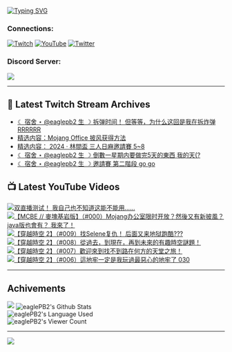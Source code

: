 <!--### Hello people, I'm EaglePB2 - The one who building something for fun 👋
Thank you for standby for this profile.   
The purpose of this profile is coming soon.   
You may come back later, as you wish if this readme.md is updated.   -->

<a href="https://git.io/typing-svg"><img src="https://readme-typing-svg.herokuapp.com?font=Fira+Code&duration=1000&pause=5000&vCenter=true&random=false&width=500&lines=%F0%9F%91%8B+Hello+Everyone%2C+I'm+EaglePB2.;%F0%9F%99%87+Thank+you+for+stopping+by+my+profile.+;%F0%9F%94%AD+%3D%3D%3D%3D+%F0%9F%94%AD;%F0%9F%91%8B+%E4%BD%A0%E5%A5%BD%EF%BC%8C%E6%AD%A1%E8%BF%8E%E4%BE%86%E5%88%B0%E6%88%91%E7%9A%84%E4%BB%A3%E7%A2%BC%E5%BA%AB%E3%80%82;%F0%9F%99%87+%E6%84%9F%E8%AC%9D%E5%89%8D%E4%BE%86%E5%8F%83%E8%A7%80%E5%B0%8F%E5%B1%8B+owo~" alt="Typing SVG" /></a>

### Connections:

[![Twitch](https://img.shields.io/badge/Twitch-9347FF?style=flat-square&logo=twitch&logoColor=white)](https://www.twitch.tv/eaglepb2)
[![YouTube](https://img.shields.io/badge/YouTube-%23FF0000.svg?style=flat-square&logo=YouTube&logoColor=white)](https://www.youtube.com/eaglepb2)
[![Twitter](https://img.shields.io/badge/Twitter-%231DA1F2.svg?style=flat-square&logo=Twitter&logoColor=white)](https://twitter.com/eaglepb2)

### Discord Server:

[![](https://invidget.switchblade.xyz/qKrub9b?theme=dark&language=ch)](https://discord.gg/qKrub9b)

---

## 👾 Latest Twitch Stream Archives
<!-- TWITCH:START -->
- [☾ 宿舍 ⋆ @eaglepb2 生 ☽ 拆弹时间！ 但等等，为什么这回是我在拆炸弹RRRRRR](https://www.twitch.tv/videos/2333196630)
- [精选内容：Mojang Office 披风获得方法](https://www.twitch.tv/videos/2328089236)
- [精选内容： 2024 · 林間盃 三人日麻邀請賽 5~8](https://www.twitch.tv/videos/2328089046)
- [☾ 宿舍 ⋆ @eaglepb2 生 ☽ 倒數一星期内要做完5天的東西 我的天&lpar;?](https://www.twitch.tv/videos/2326467620)
- [☾ 宿舍 ⋆ @eaglepb2 生 ☽ 邀請賽 第二階段 go go](https://www.twitch.tv/videos/2323954037)
<!-- TWITCH:END -->



## 📺 Latest YouTube Videos
<!-- YOUTUBE:START -->
<!-- YOUTUBE:END -->

<!-- BEGIN YOUTUBE-CARDS -->
<a href="https://www.youtube.com/watch?v=t-w4AHVd9BQ">
  <picture>
    <source media="(prefers-color-scheme: dark)" srcset="https://ytcards.demolab.com/?id=t-w4AHVd9BQ&title=%E5%8F%8C%E7%9B%B4%E6%92%AD%E6%B5%8B%E8%AF%95%EF%BC%81+%E6%88%91%E8%87%AA%E5%B7%B1%E4%B9%9F%E4%B8%8D%E7%9F%A5%E9%81%93%E8%BF%99%E8%83%BD%E4%B8%8D%E8%83%BD%E7%94%A8%E2%80%A6%E2%80%A6&lang=zh&timestamp=1695824397&background_color=%230d1117&title_color=%23ffffff&stats_color=%23dedede&max_title_lines=1&width=250&border_radius=5&duration=0">
    <img src="https://ytcards.demolab.com/?id=t-w4AHVd9BQ&title=%E5%8F%8C%E7%9B%B4%E6%92%AD%E6%B5%8B%E8%AF%95%EF%BC%81+%E6%88%91%E8%87%AA%E5%B7%B1%E4%B9%9F%E4%B8%8D%E7%9F%A5%E9%81%93%E8%BF%99%E8%83%BD%E4%B8%8D%E8%83%BD%E7%94%A8%E2%80%A6%E2%80%A6&lang=zh&timestamp=1695824397&background_color=%23ffffff&title_color=%2324292f&stats_color=%2357606a&max_title_lines=1&width=250&border_radius=5&duration=0" alt="双直播测试！ 我自己也不知道这能不能用……" title="双直播测试！ 我自己也不知道这能不能用……">
  </picture>
</a>
<a href="https://www.youtube.com/watch?v=ajb5U9cFqKE">
  <picture>
    <source media="(prefers-color-scheme: dark)" srcset="https://ytcards.demolab.com/?id=ajb5U9cFqKE&title=%E3%80%90MCBE+%2F%2F+%E9%BA%A5%E5%A1%8A%E5%9F%BA%E5%B2%A9%E7%89%88%E3%80%91%EF%BC%88%23000%EF%BC%89Mojang%E5%8A%9E%E5%85%AC%E5%AE%A4%E9%99%90%E6%97%B6%E5%BC%80%E6%94%BE%EF%BC%9F%E7%84%B6%E5%BE%8C%E5%8F%88%E6%9C%89%E6%96%B0%E6%8A%AB%E9%A2%A8%EF%BC%9F+java%E7%89%88%E4%B9%9F%E6%9C%83%E6%9C%89%EF%BC%9F+%E6%88%91%E4%BE%86%E4%BA%86%EF%BC%81&lang=zh&timestamp=1734450441&background_color=%230d1117&title_color=%23ffffff&stats_color=%23dedede&max_title_lines=1&width=250&border_radius=5&duration=4563">
    <img src="https://ytcards.demolab.com/?id=ajb5U9cFqKE&title=%E3%80%90MCBE+%2F%2F+%E9%BA%A5%E5%A1%8A%E5%9F%BA%E5%B2%A9%E7%89%88%E3%80%91%EF%BC%88%23000%EF%BC%89Mojang%E5%8A%9E%E5%85%AC%E5%AE%A4%E9%99%90%E6%97%B6%E5%BC%80%E6%94%BE%EF%BC%9F%E7%84%B6%E5%BE%8C%E5%8F%88%E6%9C%89%E6%96%B0%E6%8A%AB%E9%A2%A8%EF%BC%9F+java%E7%89%88%E4%B9%9F%E6%9C%83%E6%9C%89%EF%BC%9F+%E6%88%91%E4%BE%86%E4%BA%86%EF%BC%81&lang=zh&timestamp=1734450441&background_color=%23ffffff&title_color=%2324292f&stats_color=%2357606a&max_title_lines=1&width=250&border_radius=5&duration=4563" alt="【MCBE // 麥塊基岩版】（#000）Mojang办公室限时开放？然後又有新披風？ java版也會有？ 我來了！" title="【MCBE // 麥塊基岩版】（#000）Mojang办公室限时开放？然後又有新披風？ java版也會有？ 我來了！">
  </picture>
</a>
<a href="https://www.youtube.com/watch?v=VxY-jPPgGb8">
  <picture>
    <source media="(prefers-color-scheme: dark)" srcset="https://ytcards.demolab.com/?id=VxY-jPPgGb8&title=%E3%80%90%E7%A9%BF%E8%B6%8A%E6%99%82%E7%A9%BA+2%E3%80%91%EF%BC%88%23009%EF%BC%89%E6%89%BESelene%E5%A4%8D%E4%BB%87%EF%BC%81+%E5%90%8E%E9%9D%A2%E5%8F%88%E6%9D%A5%E5%9C%B0%E7%8B%B1%E8%B7%91%E9%85%B7%3F%3F%3F&lang=zh&timestamp=1734359958&background_color=%230d1117&title_color=%23ffffff&stats_color=%23dedede&max_title_lines=1&width=250&border_radius=5&duration=25752">
    <img src="https://ytcards.demolab.com/?id=VxY-jPPgGb8&title=%E3%80%90%E7%A9%BF%E8%B6%8A%E6%99%82%E7%A9%BA+2%E3%80%91%EF%BC%88%23009%EF%BC%89%E6%89%BESelene%E5%A4%8D%E4%BB%87%EF%BC%81+%E5%90%8E%E9%9D%A2%E5%8F%88%E6%9D%A5%E5%9C%B0%E7%8B%B1%E8%B7%91%E9%85%B7%3F%3F%3F&lang=zh&timestamp=1734359958&background_color=%23ffffff&title_color=%2324292f&stats_color=%2357606a&max_title_lines=1&width=250&border_radius=5&duration=25752" alt="【穿越時空 2】（#009）找Selene复仇！ 后面又来地狱跑酷???" title="【穿越時空 2】（#009）找Selene复仇！ 后面又来地狱跑酷???">
  </picture>
</a>
<a href="https://www.youtube.com/watch?v=FP5lKk5idy8">
  <picture>
    <source media="(prefers-color-scheme: dark)" srcset="https://ytcards.demolab.com/?id=FP5lKk5idy8&title=%E3%80%90%E7%A9%BF%E8%B6%8A%E6%99%82%E7%A9%BA+2%E3%80%91%EF%BC%88%23008%EF%BC%89%E5%BE%9E%E9%81%8E%E5%8E%BB%EF%BC%8C%E5%88%B0%E7%8F%BE%E5%9C%A8%EF%BC%8C%E5%86%8D%E5%88%B0%E6%9C%AA%E4%BE%86%E7%9A%84%E6%9C%89%E8%B6%A3%E6%99%82%E7%A9%BA%E8%AC%8E%E9%A1%8C%EF%BC%81&lang=zh&timestamp=1734244709&background_color=%230d1117&title_color=%23ffffff&stats_color=%23dedede&max_title_lines=1&width=250&border_radius=5&duration=20371">
    <img src="https://ytcards.demolab.com/?id=FP5lKk5idy8&title=%E3%80%90%E7%A9%BF%E8%B6%8A%E6%99%82%E7%A9%BA+2%E3%80%91%EF%BC%88%23008%EF%BC%89%E5%BE%9E%E9%81%8E%E5%8E%BB%EF%BC%8C%E5%88%B0%E7%8F%BE%E5%9C%A8%EF%BC%8C%E5%86%8D%E5%88%B0%E6%9C%AA%E4%BE%86%E7%9A%84%E6%9C%89%E8%B6%A3%E6%99%82%E7%A9%BA%E8%AC%8E%E9%A1%8C%EF%BC%81&lang=zh&timestamp=1734244709&background_color=%23ffffff&title_color=%2324292f&stats_color=%2357606a&max_title_lines=1&width=250&border_radius=5&duration=20371" alt="【穿越時空 2】（#008）從過去，到現在，再到未來的有趣時空謎題！" title="【穿越時空 2】（#008）從過去，到現在，再到未來的有趣時空謎題！">
  </picture>
</a>
<a href="https://www.youtube.com/watch?v=6EuFPfnB1cA">
  <picture>
    <source media="(prefers-color-scheme: dark)" srcset="https://ytcards.demolab.com/?id=6EuFPfnB1cA&title=%E3%80%90%E7%A9%BF%E8%B6%8A%E6%99%82%E7%A9%BA+2%E3%80%91%EF%BC%88%23007%EF%BC%89%E6%AD%A1%E8%BF%8E%E4%BE%86%E5%88%B0%E6%89%BE%E4%B8%8D%E5%88%B0%E8%B7%AF%E5%9C%A8%E4%BD%95%E6%96%B9%E7%9A%84%E5%A4%A9%E5%A0%82%E4%B9%8B%E6%97%85%EF%BC%81&lang=zh&timestamp=1734168337&background_color=%230d1117&title_color=%23ffffff&stats_color=%23dedede&max_title_lines=1&width=250&border_radius=5&duration=23971">
    <img src="https://ytcards.demolab.com/?id=6EuFPfnB1cA&title=%E3%80%90%E7%A9%BF%E8%B6%8A%E6%99%82%E7%A9%BA+2%E3%80%91%EF%BC%88%23007%EF%BC%89%E6%AD%A1%E8%BF%8E%E4%BE%86%E5%88%B0%E6%89%BE%E4%B8%8D%E5%88%B0%E8%B7%AF%E5%9C%A8%E4%BD%95%E6%96%B9%E7%9A%84%E5%A4%A9%E5%A0%82%E4%B9%8B%E6%97%85%EF%BC%81&lang=zh&timestamp=1734168337&background_color=%23ffffff&title_color=%2324292f&stats_color=%2357606a&max_title_lines=1&width=250&border_radius=5&duration=23971" alt="【穿越時空 2】（#007）歡迎來到找不到路在何方的天堂之旅！" title="【穿越時空 2】（#007）歡迎來到找不到路在何方的天堂之旅！">
  </picture>
</a>
<a href="https://www.youtube.com/watch?v=N2liAT1liSY">
  <picture>
    <source media="(prefers-color-scheme: dark)" srcset="https://ytcards.demolab.com/?id=N2liAT1liSY&title=%E3%80%90%E7%A9%BF%E8%B6%8A%E6%99%82%E7%A9%BA+2%E3%80%91%EF%BC%88%23006%EF%BC%89%E9%80%99%E5%9C%B0%E7%89%A2%E4%B8%80%E5%AE%9A%E6%98%AF%E6%88%91%E7%8E%A9%E9%81%8E%E6%9C%80%E6%83%A1%E5%BF%83%E7%9A%84%E5%9C%B0%E7%89%A2%E4%BA%86+030&lang=zh&timestamp=1734073923&background_color=%230d1117&title_color=%23ffffff&stats_color=%23dedede&max_title_lines=1&width=250&border_radius=5&duration=25302">
    <img src="https://ytcards.demolab.com/?id=N2liAT1liSY&title=%E3%80%90%E7%A9%BF%E8%B6%8A%E6%99%82%E7%A9%BA+2%E3%80%91%EF%BC%88%23006%EF%BC%89%E9%80%99%E5%9C%B0%E7%89%A2%E4%B8%80%E5%AE%9A%E6%98%AF%E6%88%91%E7%8E%A9%E9%81%8E%E6%9C%80%E6%83%A1%E5%BF%83%E7%9A%84%E5%9C%B0%E7%89%A2%E4%BA%86+030&lang=zh&timestamp=1734073923&background_color=%23ffffff&title_color=%2324292f&stats_color=%2357606a&max_title_lines=1&width=250&border_radius=5&duration=25302" alt="【穿越時空 2】（#006）這地牢一定是我玩過最惡心的地牢了 030" title="【穿越時空 2】（#006）這地牢一定是我玩過最惡心的地牢了 030">
  </picture>
</a>
<!-- END YOUTUBE-CARDS -->

---

## Achivements
[![](https://github-profile-trophy.vercel.app/?username=eaglepb2&theme=monokai&no-bg=true&&title=Repositories,Issues,Commit,MultiLanguage)](https://github.com/anuraghazra/github-readme-stats)
<img align="center" alt="eaglePB2's Github Stats" src="https://github-readme-stats.vercel.app/api?username=eaglePB2&show_icons=true&hide_border=true&theme=merko" />
<br>
<img align="center" alt="eaglePB2's Language Used" src="https://github-readme-stats.vercel.app/api/top-langs/?username=eaglePB2&show_icons=true&hide_border=true&theme=merko&layout=compact&langs_count=8" />
<br>
<img align="center" alt="eaglePB2's Viewer Count" src="https://visitcount.itsvg.in/api?id=eaglepb2&label=Profile%20Views&color=3&icon=5&pretty=true" />

<hr>

<!-- RANDOMQUOTE:START -->
![](https://quotes-github-readme.vercel.app/api?type=horizontal&theme=merko)
<!-- RANDOMQUOTE:END -->


<!--
       _____   _   _   _____       _____   _   _   ____   
      |_   _| | | | | |  ___|     |  ___| | \ | | |  _  \  
        | |   | |_| | | |___      | |___  |  \| | | | | | 
        | |   |  _  | |  ___|     |  ___| |     | | | | | 
        | |   | | | | | |___      | |___  | |\  | | |_| | 
        |_|   |_| |_| |_____|     |_____| |_| \_| |____ / 
      
-->
